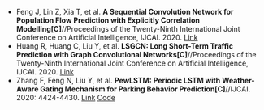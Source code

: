 * Feng J, Lin Z, Xia T, et al. <b>A Sequential Convolution Network for Population Flow Prediction with Explicitly Correlation Modelling[C]</b>//Proceedings of the Twenty-Ninth International Joint Conference on Artificial Intelligence, IJCAI. 2020. [Link](https://www.ijcai.org/proceedings/2020/185)
* Huang R, Huang C, Liu Y, et al. <b>LSGCN: Long Short-Term Traffic Prediction with Graph Convolutional Networks[C]</b>//Proceedings of the Twenty-Ninth International Joint Conference on Artificial Intelligence, IJCAI. 2020. [Link](https://www.ijcai.org/Proceedings/2020/326)
* Zhang F, Feng N, Liu Y, et al. <b>PewLSTM: Periodic LSTM with Weather-Aware Gating Mechanism for Parking Behavior Prediction[C]</b>//IJCAI. 2020: 4424-4430. [Link](https://www.ijcai.org/Proceedings/2020/0610.pdf) [Code](https://github.com/NingxuanFeng/PewLSTM)
